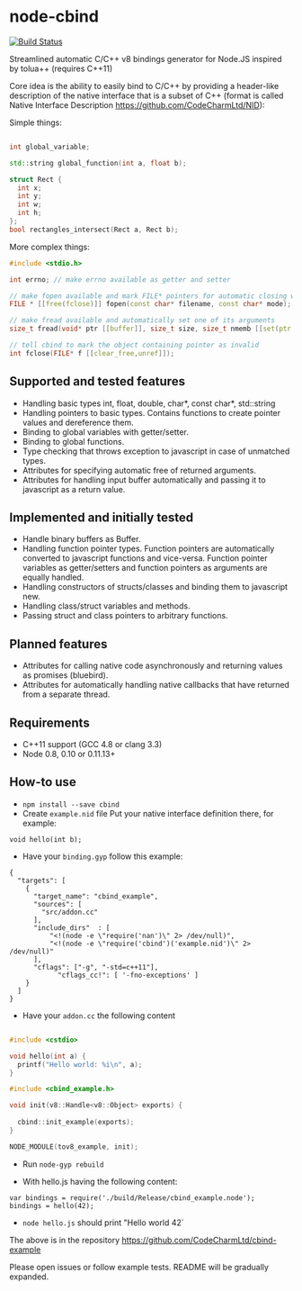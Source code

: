 node-cbind
=========
[![Build Status](https://travis-ci.org/CodeCharmLtd/node-cbind.svg?branch=master)](https://travis-ci.org/CodeCharmLtd/node-tov8)

Streamlined automatic C/C++ v8 bindings generator for Node.JS inspired by tolua++ (requires C++11)

Core idea is the ability to easily bind to C/C++ by providing a header-like description of the native interface that is a subset of C++ (format is called Native Interface Description https://github.com/CodeCharmLtd/NID):

Simple things:
```c++

int global_variable;

std::string global_function(int a, float b);

struct Rect {
  int x;
  int y;
  int w;
  int h;
};
bool rectangles_intersect(Rect a, Rect b);

```

More complex things:
```c++
#include <stdio.h>

int errno; // make errno available as getter and setter

// make fopen available and mark FILE* pointers for automatic closing when gced
FILE * [[free(fclose)]] fopen(const char* filename, const char* mode);

// make fread available and automatically set one of its arguments
size_t fread(void* ptr [[buffer]], size_t size, size_t nmemb [[set(ptr.length / size)]], FILE* stream [[handle]]);

// tell cbind to mark the object containing pointer as invalid
int fclose(FILE* f [[clear_free,unref]]);
```



## Supported and tested features

* Handling basic types int, float, double, char*, const char*, std::string
* Handling pointers to basic types. Contains functions to create pointer values and dereference them.
* Binding to global variables with getter/setter.
* Binding to global functions.
* Type checking that throws exception to javascript in case of unmatched types.
* Attributes for specifying automatic free of returned arguments.
* Attributes for handling input buffer automatically and passing it to javascript as a return value.

## Implemented and initially tested

* Handle binary buffers as Buffer.
* Handling function pointer types. Function pointers are automatically converted to javascript functions and vice-versa. Function pointer variables as getter/setters and function pointers as arguments are equally handled.
* Handling constructors of structs/classes and binding them to javascript new.
* Handling class/struct variables and methods.
* Passing struct and class pointers to arbitrary functions.

## Planned features

* Attributes for calling native code asynchronously and returning values as promises (bluebird).
* Attributes for automatically handling native callbacks that have returned from a separate thread.

## Requirements

* C++11 support (GCC 4.8 or clang 3.3)
* Node 0.8, 0.10 or 0.11.13+

## How-to use

* `npm install --save cbind`
* Create `example.nid` file
Put your native interface definition there, for example:

```
void hello(int b);
```

* Have your `binding.gyp` follow this example:
```
{
  "targets": [
    {
      "target_name": "cbind_example",
      "sources": [
        "src/addon.cc"
      ],
      "include_dirs"  : [
          "<!(node -e \"require('nan')\" 2> /dev/null)",
          "<!(node -e \"require('cbind')('example.nid')\" 2> /dev/null)"
      ],
      "cflags": ["-g", "-std=c++11"],
			"cflags_cc!": [ '-fno-exceptions' ]
    }
  ]
}
```
* Have your `addon.cc` the following content
```c++

#include <cstdio>

void hello(int a) {
  printf("Hello world: %i\n", a);
}

#include <cbind_example.h>

void init(v8::Handle<v8::Object> exports) {
  
  cbind::init_example(exports);
}

NODE_MODULE(tov8_example, init);
```

* Run `node-gyp rebuild`

* With hello.js having the following content:
```
var bindings = require('./build/Release/cbind_example.node');
bindings = hello(42);
```

* `node hello.js` should print "Hello world 42`

The above is in the repository https://github.com/CodeCharmLtd/cbind-example


Please open issues or follow example tests. README will be gradually expanded.
